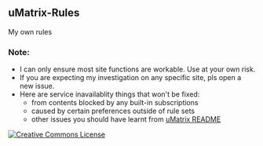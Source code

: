 ## uMatrix-Rules
My own rules

### Note:

- I can only ensure most site functions are workable. Use at your own risk.
- If you are expecting my investigation on any specific site, pls open a new issue.
- Here are service inavailablity things that won't be fixed:
    -  from contents blocked by any built-in subscriptions
    - caused by certain preferences outside of rule sets
    - other issues you should have learnt from [uMatrix README](https://github.com/gorhill/uMatrix/blob/master/README.md)

<a rel="license" href="http://creativecommons.org/licenses/by-nc-sa/4.0/"><img alt="Creative Commons License" style="border-width:0" src="https://i.creativecommons.org/l/by-nc-sa/4.0/88x31.png" /></a><br />
